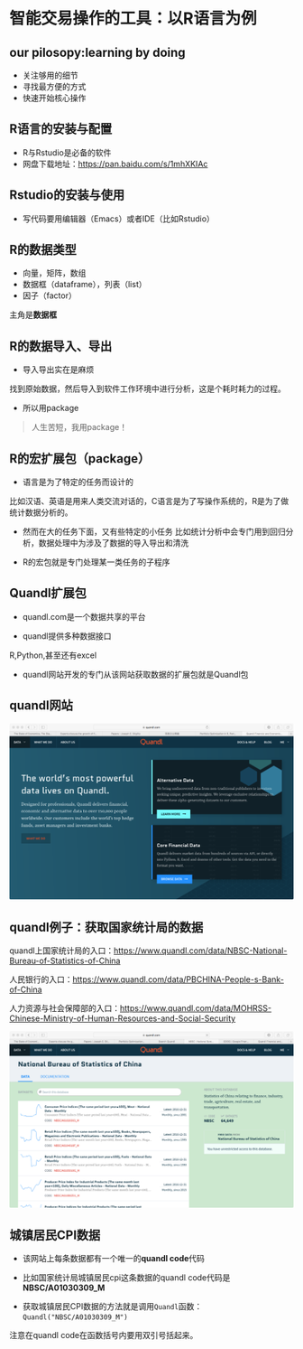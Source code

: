 
# 智能交易操作的工具：以R语言为例 #


## our pilosopy:learning by doing ##

* 关注够用的细节
* 寻找最方便的方式
* 快速开始核心操作

## R语言的安装与配置 ##

* R与Rstudio是必备的软件
* 网盘下载地址：https://pan.baidu.com/s/1mhXKIAc


## Rstudio的安装与使用 ##

* 写代码要用编辑器（Emacs）或者IDE（比如Rstudio）

## R的数据类型 ##

* 向量，矩阵，数组
* 数据框（dataframe），列表（list）
* 因子（factor）

主角是**数据框**

## R的数据导入、导出 ##

* 导入导出实在是麻烦

找到原始数据，然后导入到软件工作环境中进行分析，这是个耗时耗力的过程。


* 所以用package

> 人生苦短，我用package！


## R的宏扩展包（package） ##

* 语言是为了特定的任务而设计的

比如汉语、英语是用来人类交流对话的，C语言是为了写操作系统的，R是为了做统计数据分析的。

* 然而在大的任务下面，又有些特定的小任务
比如统计分析中会专门用到回归分析，数据处理中为涉及了数据的导入导出和清洗

* R的宏包就是专门处理某一类任务的子程序

## Quandl扩展包 ##

* quandl.com是一个数据共享的平台

* quandl提供多种数据接口

R,Python,甚至还有excel

* quandl网站开发的专门从该网站获取数据的扩展包就是Quandl包


## quandl网站 ##

![Quandl.com](../pic/02-quandl.png)

## quandl例子：获取国家统计局的数据 ##


quandl上国家统计局的入口：https://www.quandl.com/data/NBSC-National-Bureau-of-Statistics-of-China

人民银行的入口：https://www.quandl.com/data/PBCHINA-People-s-Bank-of-China

人力资源与社会保障部的入口：https://www.quandl.com/data/MOHRSS-Chinese-Ministry-of-Human-Resources-and-Social-Security


![national bureau of statisitics of china](../pic/02_nbsc.png)

## 城镇居民CPI数据 ##

* 该网站上每条数据都有一个唯一的**quandl code**代码

* 比如国家统计局城镇居民cpi这条数据的quandl code代码是**NBSC/A01030309_M**


* 获取城镇居民CPI数据的方法就是调用`Quandl`函数：`Quandl("NBSC/A01030309_M")`

注意在quandl code在函数括号内要用双引号括起来。

